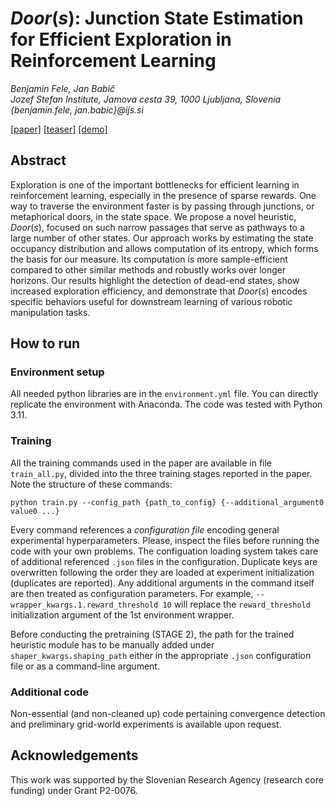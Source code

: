 # $Door(s)$: Junction State Estimation for Efficient Exploration in Reinforcement Learning

*Benjamin Fele, Jan Babič* <br>
*Jozef Stefan Institute, Jamova cesta 39, 1000 Ljubljana, Slovenia* <br>
*{benjamin.fele, jan.babic}@ijs.si*

[[paper]](https://nbr.ijs.si/362_door_s_junction_state_esti)
[[teaser]](https://youtu.be/TYQ31tm0wbc)
[[demo]](https://youtu.be/tC4IWy4Nl6Y)

## Abstract

Exploration is one of the important bottlenecks for efficient learning in reinforcement learning, especially in the presence of sparse rewards. One way to traverse the environment faster is by passing through junctions, or metaphorical doors, in the state space. We propose a novel heuristic, $Door(s)$, focused on such narrow passages that serve as pathways to a large number of other states. Our approach works by estimating the state occupancy distribution and allows computation of its entropy, which forms the basis for our measure. Its computation is more sample-efficient compared to other similar methods and robustly works over longer horizons. Our results highlight the detection of dead-end states, show increased exploration efficiency, and demonstrate that $Door(s)$ encodes specific behaviors useful for downstream learning of various robotic manipulation tasks.

## How to run

### Environment setup

All needed python libraries are in the `environment.yml` file. You can directly replicate the environment with Anaconda. The code was tested with Python 3.11.

### Training

All the training commands used in the paper are available in file `train_all.py`, divided into the three training stages reported in the paper. Note the structure of these commands:
```
python train.py --config_path {path_to_config} {--additional_argument0 value0 ...}
```

Every command references a *configuration file* encoding general experimental hyperparameters. Please, inspect the files before running the code with your own problems. The configuation loading system takes care of additional referenced `.json` files in the configuration. Duplicate keys are overwritten following the order they are loaded at experiment initialization (duplicates are reported). Any additional arguments in the command itself are then treated as configuration parameters. For example, `--wrapper_kwargs.1.reward_threshold 10` will replace the `reward_threshold` initialization argument of the 1st environment wrapper.

Before conducting the pretraining (STAGE 2), the path for the trained heuristic module has to be manually added under `shaper_kwargs.shaping_path` either in the appropriate `.json` configuration file or as a command-line argument.

### Additional code

Non-essential (and non-cleaned up) code pertaining convergence detection and preliminary grid-world experiments is available upon request.

## Acknowledgements

This work was supported by the Slovenian Research Agency (research core funding) under Grant P2-0076.
